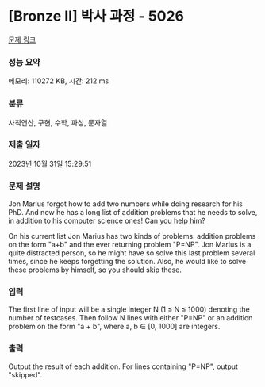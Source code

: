# [Bronze II] 박사 과정 - 5026 

[문제 링크](https://www.acmicpc.net/problem/5026) 

### 성능 요약

메모리: 110272 KB, 시간: 212 ms

### 분류

사칙연산, 구현, 수학, 파싱, 문자열

### 제출 일자

2023년 10월 31일 15:29:51

### 문제 설명

<p>Jon Marius forgot how to add two numbers while doing research for his PhD. And now he has a long list of addition problems that he needs to solve, in addition to his computer science ones! Can you help him?</p>

<p>On his current list Jon Marius has two kinds of problems: addition problems on the form "a+b" and the ever returning problem "P=NP". Jon Marius is a quite distracted person, so he might have so solve this last problem several times, since he keeps forgetting the solution. Also, he would like to solve these problems by himself, so you should skip these.</p>

### 입력 

 <p>The first line of input will be a single integer N (1 ≤ N ≤ 1000) denoting the number of testcases. Then follow N lines with either "P=NP" or an addition problem on the form "a + b", where a, b ∈ [0, 1000] are integers.</p>

### 출력 

 <p>Output the result of each addition. For lines containing "P=NP", output "skipped".</p>

<p> </p>

